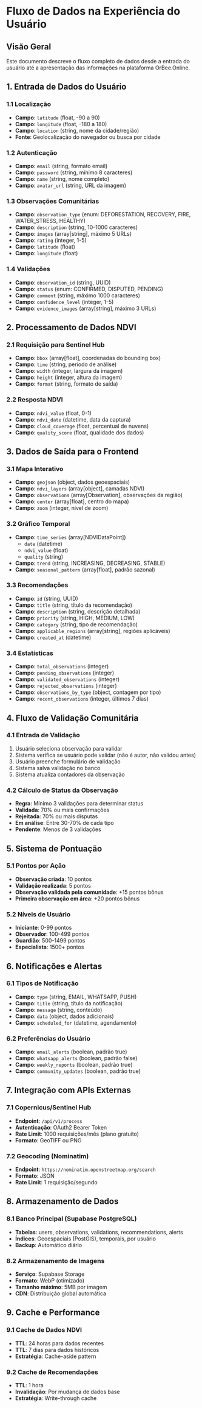 # Fluxo de Dados na Experiência do Usuário

## Visão Geral

Este documento descreve o fluxo completo de dados desde a entrada do usuário até a apresentação das informações na plataforma OrBee.Online.

## 1. Entrada de Dados do Usuário

### 1.1 Localização
- **Campo**: `latitude` (float, -90 a 90)
- **Campo**: `longitude` (float, -180 a 180)
- **Campo**: `location` (string, nome da cidade/região)
- **Fonte**: Geolocalização do navegador ou busca por cidade

### 1.2 Autenticação
- **Campo**: `email` (string, formato email)
- **Campo**: `password` (string, mínimo 8 caracteres)
- **Campo**: `name` (string, nome completo)
- **Campo**: `avatar_url` (string, URL da imagem)

### 1.3 Observações Comunitárias
- **Campo**: `observation_type` (enum: DEFORESTATION, RECOVERY, FIRE, WATER_STRESS, HEALTHY)
- **Campo**: `description` (string, 10-1000 caracteres)
- **Campo**: `images` (array[string], máximo 5 URLs)
- **Campo**: `rating` (integer, 1-5)
- **Campo**: `latitude` (float)
- **Campo**: `longitude` (float)

### 1.4 Validações
- **Campo**: `observation_id` (string, UUID)
- **Campo**: `status` (enum: CONFIRMED, DISPUTED, PENDING)
- **Campo**: `comment` (string, máximo 1000 caracteres)
- **Campo**: `confidence_level` (integer, 1-5)
- **Campo**: `evidence_images` (array[string], máximo 3 URLs)

## 2. Processamento de Dados NDVI

### 2.1 Requisição para Sentinel Hub
- **Campo**: `bbox` (array[float], coordenadas do bounding box)
- **Campo**: `time` (string, período de análise)
- **Campo**: `width` (integer, largura da imagem)
- **Campo**: `height` (integer, altura da imagem)
- **Campo**: `format` (string, formato de saída)

### 2.2 Resposta NDVI
- **Campo**: `ndvi_value` (float, 0-1)
- **Campo**: `ndvi_date` (datetime, data da captura)
- **Campo**: `cloud_coverage` (float, percentual de nuvens)
- **Campo**: `quality_score` (float, qualidade dos dados)

## 3. Dados de Saída para o Frontend

### 3.1 Mapa Interativo
- **Campo**: `geojson` (object, dados geoespaciais)
- **Campo**: `ndvi_layers` (array[object], camadas NDVI)
- **Campo**: `observations` (array[Observation], observações da região)
- **Campo**: `center` (array[float], centro do mapa)
- **Campo**: `zoom` (integer, nível de zoom)

### 3.2 Gráfico Temporal
- **Campo**: `time_series` (array[NDVIDataPoint])
  - `date` (datetime)
  - `ndvi_value` (float)
  - `quality` (string)
- **Campo**: `trend` (string, INCREASING, DECREASING, STABLE)
- **Campo**: `seasonal_pattern` (array[float], padrão sazonal)

### 3.3 Recomendações
- **Campo**: `id` (string, UUID)
- **Campo**: `title` (string, título da recomendação)
- **Campo**: `description` (string, descrição detalhada)
- **Campo**: `priority` (string, HIGH, MEDIUM, LOW)
- **Campo**: `category` (string, tipo de recomendação)
- **Campo**: `applicable_regions` (array[string], regiões aplicáveis)
- **Campo**: `created_at` (datetime)

### 3.4 Estatísticas
- **Campo**: `total_observations` (integer)
- **Campo**: `pending_observations` (integer)
- **Campo**: `validated_observations` (integer)
- **Campo**: `rejected_observations` (integer)
- **Campo**: `observations_by_type` (object, contagem por tipo)
- **Campo**: `recent_observations` (integer, últimos 7 dias)

## 4. Fluxo de Validação Comunitária

### 4.1 Entrada de Validação
1. Usuário seleciona observação para validar
2. Sistema verifica se usuário pode validar (não é autor, não validou antes)
3. Usuário preenche formulário de validação
4. Sistema salva validação no banco
5. Sistema atualiza contadores da observação

### 4.2 Cálculo de Status da Observação
- **Regra**: Mínimo 3 validações para determinar status
- **Validada**: 70% ou mais confirmações
- **Rejeitada**: 70% ou mais disputas
- **Em análise**: Entre 30-70% de cada tipo
- **Pendente**: Menos de 3 validações

## 5. Sistema de Pontuação

### 5.1 Pontos por Ação
- **Observação criada**: 10 pontos
- **Validação realizada**: 5 pontos
- **Observação validada pela comunidade**: +15 pontos bônus
- **Primeira observação em área**: +20 pontos bônus

### 5.2 Níveis de Usuário
- **Iniciante**: 0-99 pontos
- **Observador**: 100-499 pontos
- **Guardião**: 500-1499 pontos
- **Especialista**: 1500+ pontos

## 6. Notificações e Alertas

### 6.1 Tipos de Notificação
- **Campo**: `type` (string, EMAIL, WHATSAPP, PUSH)
- **Campo**: `title` (string, título da notificação)
- **Campo**: `message` (string, conteúdo)
- **Campo**: `data` (object, dados adicionais)
- **Campo**: `scheduled_for` (datetime, agendamento)

### 6.2 Preferências do Usuário
- **Campo**: `email_alerts` (boolean, padrão true)
- **Campo**: `whatsapp_alerts` (boolean, padrão false)
- **Campo**: `weekly_reports` (boolean, padrão true)
- **Campo**: `community_updates` (boolean, padrão true)

## 7. Integração com APIs Externas

### 7.1 Copernicus/Sentinel Hub
- **Endpoint**: `/api/v1/process`
- **Autenticação**: OAuth2 Bearer Token
- **Rate Limit**: 1000 requisições/mês (plano gratuito)
- **Formato**: GeoTIFF ou PNG

### 7.2 Geocoding (Nominatim)
- **Endpoint**: `https://nominatim.openstreetmap.org/search`
- **Formato**: JSON
- **Rate Limit**: 1 requisição/segundo

## 8. Armazenamento de Dados

### 8.1 Banco Principal (Supabase PostgreSQL)
- **Tabelas**: users, observations, validations, recommendations, alerts
- **Índices**: Geoespaciais (PostGIS), temporais, por usuário
- **Backup**: Automático diário

### 8.2 Armazenamento de Imagens
- **Serviço**: Supabase Storage
- **Formato**: WebP (otimizado)
- **Tamanho máximo**: 5MB por imagem
- **CDN**: Distribuição global automática

## 9. Cache e Performance

### 9.1 Cache de Dados NDVI
- **TTL**: 24 horas para dados recentes
- **TTL**: 7 dias para dados históricos
- **Estratégia**: Cache-aside pattern

### 9.2 Cache de Recomendações
- **TTL**: 1 hora
- **Invalidação**: Por mudança de dados base
- **Estratégia**: Write-through cache